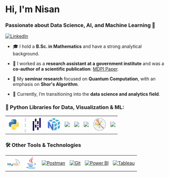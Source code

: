 
# Hi, I'm Nisan
### Passionate about Data Science, AI, and Machine Learning 💙

[![LinkedIn](https://img.shields.io/badge/LinkedIn-0A66C2?style=for-the-badge&logo=linkedin&logoColor=white)](https://linkedin.com/in/nisan-sher/)


- 🎓 I hold a **B.Sc. in Mathematics** and have a strong analytical background.

- 🔬 I worked as a **research assistant at a government institute** and was a **co-author of a scientific publication**: [MDPI Paper](https://www.mdpi.com/1999-4915/14/10/2092).

- 📝 My **seminar research** focused on **Quantum Computation**, with an emphasis on **Shor's Algorithm**.

- 🚀 Currently, I’m transitioning into the **data science and analytics field**.

### 🐍 Python Libraries for Data, Visualization & ML:
<table>
    <tr>
        <td align="center"><a href="https://www.python.org" target="_blank" rel="noreferrer" title="Python"><img src="https://raw.githubusercontent.com/devicons/devicon/master/icons/python/python-original.svg" alt="Python" width="40" height="40"/></a></td>
        <td>:<br>:<br>:</td>
        <td align="center"><a href="https://pandas.pydata.org/" target="_blank"><img src="https://raw.githubusercontent.com/devicons/devicon/master/icons/pandas/pandas-original.svg" width="40"/></a></td>
        <td align="center"><a href="https://numpy.org/" target="_blank"><img src="https://raw.githubusercontent.com/devicons/devicon/master/icons/numpy/numpy-original.svg" width="40"/></a></td>
        <td align="center"><a href="https://scipy.org/" target="_blank"><img src="https://upload.wikimedia.org/wikipedia/commons/b/b2/SCIPY_2.svg" width="40"/></td>
        <td align="center"><a href="https://scikit-learn.org/" target="_blank"><img src="https://upload.wikimedia.org/wikipedia/commons/0/05/Scikit_learn_logo_small.svg" width="40"/></a></td>
        <td align="center"><a href="https://xgboost.ai/" target="_blank"><img src="https://upload.wikimedia.org/wikipedia/commons/6/69/XGBoost_logo.png" width="40"/></a></td>
        <td align="center"><a href="https://matplotlib.org/" target="_blank"><img src="https://raw.githubusercontent.com/devicons/devicon/master/icons/matplotlib/matplotlib-original.svg" width="40"/></a></td>
        <td align="center"><a href="https://seaborn.pydata.org/" target="_blank"><img src="https://seaborn.pydata.org/_images/logo-mark-lightbg.svg" width="40"/></a></td>
    </tr>
</table>


### 🛠️ Other Tools & Technologies

<table>
    <tr>
        <td align="center"><a href="https://www.mysql.com/" target="_blank" rel="noreferrer" title="MySQL">
        <img src="https://raw.githubusercontent.com/devicons/devicon/master/icons/mysql/mysql-original-wordmark.svg" alt="MySQL" width="40" height="40"/>
    </a></td>
        <td align="center"><a href="https://www.java.com" target="_blank" rel="noreferrer" title="Java">
        <img src="https://raw.githubusercontent.com/devicons/devicon/master/icons/java/java-original.svg" alt="java" width="40" height="40"/>
    </a></td>
<td align="center"><a href="https://postman.com" target="_blank" rel="noreferrer" title="Postman">
        <img src="https://www.vectorlogo.zone/logos/getpostman/getpostman-icon.svg" alt="Postman" width="40" height="40"/>
    </a></td>
<td align="center"><a href="https://git-scm.com/" target="_blank" rel="noreferrer" title="Git">
        <img src="https://www.vectorlogo.zone/logos/git-scm/git-scm-icon.svg" alt="Git" width="40" height="40"/>
    </a></td>
<td align="center"><a href="https://powerbi.microsoft.com/" target="_blank" rel="noreferrer" title="Power BI">
        <img src="https://upload.wikimedia.org/wikipedia/commons/c/cf/New_Power_BI_Logo.svg" alt="Power BI" width="40" height="40"/>
    </a></td>
        <td align="center"><a href="https://www.tableau.com/" target="_blank" rel="noreferrer" title="Tableau">
        <img src="https://upload.wikimedia.org/wikipedia/commons/4/4b/Tableau_Logo.png" alt="Tableau" width="110" height="30" style="padding: 0px;"/>
    </a></td>
</tr>
</table>
<!--
**nisanMan/nisanMan** is a ✨ _special_ ✨ repository because its `README.md` (this file) appears on your GitHub profile.

Here are some ideas to get you started:

- 🔭 I’m currently working on ...
- 🌱 I’m currently learning ...
- 👯 I’m looking to collaborate on ...
- 🤔 I’m looking for help with ...
- 💬 Ask me about ...
- 📫 How to reach me: ...
- 😄 Pronouns: ...
- ⚡ Fun fact: ...
-->
